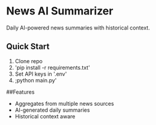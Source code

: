 # News AI Summarizer 
Daily AI-powered news summaries with historical context. 

## Quick Start 
1. Clone repo 
2. 'pip install -r requirements.txt'
3. Set API keys in '.env'
4. ;python main.py'

##Features
- Aggregates from multiple news sources
- AI-generated daily summaries 
- Historical context aware